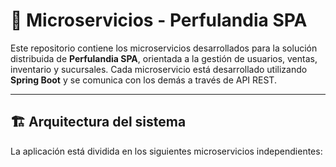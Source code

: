 # 🧩 Microservicios - Perfulandia SPA

Este repositorio contiene los microservicios desarrollados para la solución distribuida de **Perfulandia SPA**, orientada a la gestión de usuarios, ventas, inventario y sucursales. Cada microservicio está desarrollado utilizando **Spring Boot** y se comunica con los demás a través de API REST.

---

## 🏗️ Arquitectura del sistema

La aplicación está dividida en los siguientes microservicios independientes:
